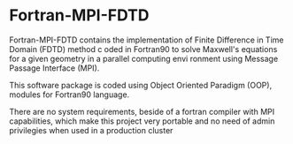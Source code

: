 # Fortran-MPI-FDTD
Fortran-MPI-FDTD contains the implementation of Finite Difference in Time Domain (FDTD) method c oded in Fortran90 to solve Maxwell's equations for a given geometry in a parallel computing envi ronment using Message Passage Interface (MPI).

This software package is coded using Object Oriented Paradigm (OOP), modules for Fortran90 language.

There are no system requirements, beside of a fortran compiler with MPI capabilities, which make this project very portable and no need of admin privilegies when used in a production cluster
